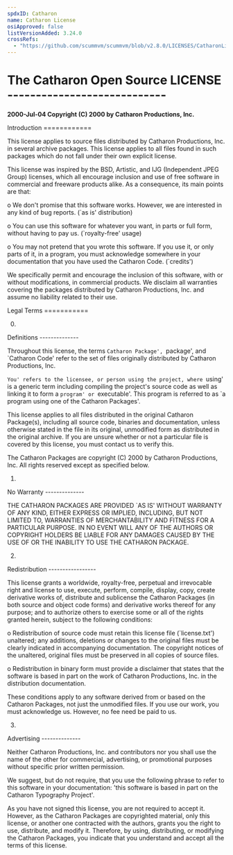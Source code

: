 ```yaml
---
spdxID: Catharon
name: Catharon License
osiApproved: false
listVersionAdded: 3.24.0
crossRefs: 
  - "https://github.com/scummvm/scummvm/blob/v2.8.0/LICENSES/CatharonLicense.txt"
---
```


# The Catharon Open Source LICENSE ----------------------------

**2000-Jul-04 Copyright (C) 2000 by Catharon Productions, Inc.**

Introduction ============

This license applies to source files distributed by Catharon Productions, Inc. in several archive packages. This license applies to all files found in such packages which do not fall under their own explicit license.

This license was inspired by the BSD, Artistic, and IJG (Independent JPEG Group) licenses, which all encourage inclusion and use of free software in commercial and freeware products alike. As a consequence, its main points are that:

o
  We don't promise that this software works. However, we are interested in any kind of bug reports. (`as is' distribution)

o
  You can use this software for whatever you want, in parts or full form, without having to pay us. (`royalty-free' usage)

o
  You may not pretend that you wrote this software. If you use it, or only parts of it, in a program, you must acknowledge somewhere in your documentation that you have used the Catharon Code. (`credits')

We specifically permit and encourage the inclusion of this software, with or without modifications, in commercial products. We disclaim all warranties covering the packages distributed by Catharon Productions, Inc. and assume no liability related to their use.

Legal Terms ===========

0.
  Definitions --------------

  Throughout this license, the terms `Catharon Package', `package', and `Catharon Code' refer to the set of files originally distributed by Catharon Productions, Inc.

  `You' refers to the licensee, or person using the project, where `using' is a generic term including compiling the project's source code as well as linking it to form a `program' or `executable'. This program is referred to as `a program using one of the Catharon Packages'.

  This license applies to all files distributed in the original Catharon Package(s), including all source code, binaries and documentation, unless otherwise stated in the file in its original, unmodified form as distributed in the original archive. If you are unsure whether or not a particular file is covered by this license, you must contact us to verify this.

  The Catharon Packages are copyright (C) 2000 by Catharon Productions, Inc. All rights reserved except as specified below.

1.
  No Warranty --------------

  THE CATHARON PACKAGES ARE PROVIDED `AS IS' WITHOUT WARRANTY OF ANY KIND, EITHER EXPRESS OR IMPLIED, INCLUDING, BUT NOT LIMITED TO, WARRANTIES OF MERCHANTABILITY AND FITNESS FOR A PARTICULAR PURPOSE. IN NO EVENT WILL ANY OF THE AUTHORS OR COPYRIGHT HOLDERS BE LIABLE FOR ANY DAMAGES CAUSED BY THE USE OF OR THE INABILITY TO USE THE CATHARON PACKAGE.

2.
  Redistribution -----------------

  This license grants a worldwide, royalty-free, perpetual and irrevocable right and license to use, execute, perform, compile, display, copy, create derivative works of, distribute and sublicense the Catharon Packages (in both source and object code forms) and derivative works thereof for any purpose; and to authorize others to exercise some or all of the rights granted herein, subject to the following conditions:

  o
    Redistribution of source code must retain this license file (`license.txt') unaltered; any additions, deletions or changes to the original files must be clearly indicated in accompanying documentation. The copyright notices of the unaltered, original files must be preserved in all copies of source files.

  o
    Redistribution in binary form must provide a disclaimer that states that the software is based in part on the work of Catharon Productions, Inc. in the distribution documentation.

  These conditions apply to any software derived from or based on the Catharon Packages, not just the unmodified files. If you use our work, you must acknowledge us. However, no fee need be paid to us.

3.
  Advertising --------------

  Neither Catharon Productions, Inc. and contributors nor you shall use the name of the other for commercial, advertising, or promotional purposes without specific prior written permission.

  We suggest, but do not require, that you use the following phrase to refer to this software in your documentation: 'this software is based in part on the Catharon Typography Project'.

  As you have not signed this license, you are not required to accept it. However, as the Catharon Packages are copyrighted material, only this license, or another one contracted with the authors, grants you the right to use, distribute, and modify it. Therefore, by using, distributing, or modifying the Catharon Packages, you indicate that you understand and accept all the terms of this license.
